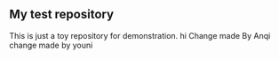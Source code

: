 ## My test repository
This is just a toy repository for demonstration.
hi
Change made By Anqi
change made by youni
